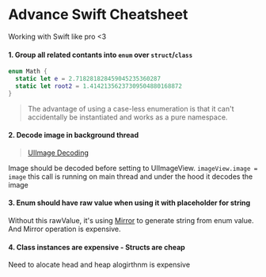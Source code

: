 # Advance Swift Cheatsheet
Working with Swift like pro <3 

#### 1. Group all related contants into `enum` over `struct`/`class`
```swift
enum Math {
  static let e = 2.718281828459045235360287
  static let root2 = 1.41421356237309504880168872
}
```
> The advantage of using a case-less enumeration is that it can't accidentally be instantiated and works as a pure namespace.

#### 2. Decode image in background thread
> [UIImage Decoding](https://github.com/HoaiAn1/UIImage-JPEGDecoding)

Image should be decoded before setting to UIImageView. `imageView.image = image` this call is running on main thread and under the hood it decodes the image

#### 3. Enum should have raw value when using it with placeholder for string
Without this rawValue, it's using [Mirror](https://developer.apple.com/documentation/swift/mirror) to generate string from enum value. And Mirror operation is expensive. 

#### 4. Class instances are expensive - Structs are cheap
Need to alocate head and heap alogirthnm is expensive
